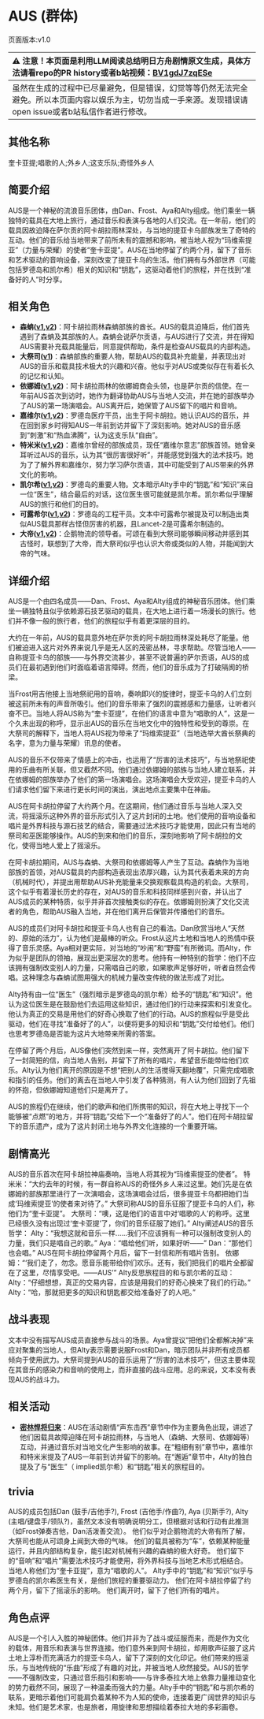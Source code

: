 # AUS (群体)
页面版本:v1.0
 

| :warning: 注意！本页面是利用LLM阅读总结明日方舟剧情原文生成，具体方法请看repo的PR history或者b站视频：[BV1gdJ7zqESe](https://www.bilibili.com/video/BV1gdJ7zqESe/)         |
|:----------------------------|
| 虽然在生成的过程中已尽量避免，但是错误，幻觉等等仍然无法完全避免。所以本页面内容以娱乐为主，切勿当成一手来源。发现错误请open issue或者b站私信作者进行修改。|



## 其他名称
奎卡亚提;唱歌的人;外乡人;这支乐队;奇怪外乡人
## 简要介绍
AUS是一个神秘的流浪音乐团体，由Dan、Frost、Aya和Alty组成。他们乘坐一辆独特的载具在大地上旅行，通过音乐和表演与各地的人们交流。在一年前，他们的载具因故迫降在萨尔贡的阿卡胡拉雨林深处，与当地的提亚卡乌部族发生了奇特的互动。他们的音乐给当地带来了前所未有的震撼和影响，被当地人视为“玛维索提亚”（力量与荣耀）的使者“奎卡亚提”。AUS在当地停留了约两个月，留下了音乐和艺术驱动的音响设备，深刻改变了提亚卡乌的生活。他们拥有与外部世界（可能包括罗德岛和凯尔希）相关的知识和“钥匙”，这驱动着他们的旅程，并在找到“准备好的人”时分享。
## 相关角色
-   **森蚺([v1](char_416_zumama.md),[v2](../char_v3/char_416_zumama.md))**：阿卡胡拉雨林森蚺部族的酋长。AUS的载具迫降后，他们首先遇到了森蚺及其部族的人。森蚺会说萨尔贡语，与AUS进行了交流，并在得知AUS需要补充载具能量后，同意提供帮助，条件是检查AUS载具的内部构造。
-   **大祭司([v1](extended_char_da_ji_si.md))**：森蚺部族的重要人物，帮助AUS的载具补充能量，并表现出对AUS的音乐和载具技术极大的兴趣和兴奋。他似乎对AUS或类似存在有着长久的记忆和认知。
-   **依娜姆([v1](extended_char_yi_na_mu.md),[v2](../char_v3/extended_char_yi_na_mu.md))**：阿卡胡拉雨林的依娜姆商会头领，也是萨尔贡的信使。在一年前AUS首次到访时，她作为翻译协助AUS与当地人交流，并在她的部族举办了AUS的第一场演唱会。AUS离开后，她保管了AUS留下的唱片和音响。
-   **嘉维尔([v1](char_187_ccheal.md),[v2](../char_v3/char_187_ccheal.md))**：罗德岛医疗干员，出生于阿卡胡拉。她认识AUS的音乐，并在回到家乡时得知AUS一年前到访并留下了深刻影响。她对AUS的音乐感到“刺激”和“热血沸腾”，认为这支乐队“自由”。
-   **特米米([v1](char_411_tomimi.md),[v2](../char_v3/char_411_tomimi.md))**：嘉维尔曾经的部族成员，现任“嘉维尔意志”部族首领。她曾亲耳听过AUS的音乐，认为其“很厉害很好听”，并能感觉到强大的法术技巧。她为了了解外界和嘉维尔，努力学习萨尔贡语，其中可能受到了AUS带来的外界文化的影响。
-   **凯尔希([v1](char_003_kalts.md),[v2](../char_v3/char_003_kalts.md))**：罗德岛的重要人物。文本暗示Alty手中的“钥匙”和“知识”来自一位“医生”，结合最后的对话，这位医生很可能就是凯尔希。凯尔希似乎理解AUS的旅行和他们的目的。
-   **可露希尔([v1](extended_char_ke_lu_xi_er.md),[v2](../char_v3/extended_char_ke_lu_xi_er.md))**：罗德岛的工程干员。文本中可露希尔被提及可以制造出类似AUS载具那样古怪但厉害的机器，且Lancet-2是可露希尔制造的。
-   **大帝([v1](extended_char_da_di.md),[v2](../char_v3/extended_char_da_di.md))**：企鹅物流的领导者。可颂在看到大祭司能够瞬间移动并感到其古怪时，联想到了大帝，而大祭司似乎也认识大帝或类似的人物，并能闻到大帝的气味。
## 详细介绍
AUS是一个由四名成员——Dan、Frost、Aya和Alty组成的神秘音乐团体。他们乘坐一辆独特且似乎依赖源石技艺驱动的载具，在大地上进行着一场漫长的旅行。他们并不像一般的旅行者，他们的旅程似乎有着更深层的目的。

大约在一年前，AUS的载具意外地在萨尔贡的阿卡胡拉雨林深处耗尽了能量。他们被迫进入这片对外界来说几乎是无人区的茂密丛林，寻求帮助。尽管当地人——自称提亚卡乌的部族——与外界交流甚少，甚至不说普遍的萨尔贡语，AUS的成员们在最初遇到他们时面临着语言障碍。然而，他们的音乐成为了打破隔阂的桥梁。

当Frost用吉他接上当地祭祀用的音响，奏响即兴的旋律时，提亚卡乌的人们立刻被这前所未有的声音所吸引。他们的音乐带来了强烈的震撼感和力量感，让听者兴奋不已。当地人将AUS称为“奎卡亚提”，在他们的语言中意为“唱歌的人”，这是一个久未出现的称呼，显示出AUS的音乐在当地文化中的独特性和受到的尊崇。在大祭司的解释下，当地人将AUS视为带来了“玛维索提亚”（当地选举大酋长祭典的名字，意为力量与荣耀）讯息的使者。

AUS的音乐不仅带来了情感上的冲击，也运用了“厉害的法术技巧”，与当地祭祀使用的乐曲有所关联，但又截然不同。他们通过依娜姆的部族与当地人建立联系，并在依娜姆的部族举办了他们的第一场演唱会。这场演唱会大受欢迎，提亚卡乌的人们请求他们留下来进行更长时间的演出，演出地点主要集中在神庙。

AUS在阿卡胡拉停留了大约两个月。在这期间，他们通过音乐与当地人深入交流，将摇滚乐这种外界的音乐形式引入了这片封闭的土地。他们使用的音响设备和唱片是外界科技与源石技艺的结合，需要通过法术技巧才能使用，因此只有当地的祭司和巫医能够操作。AUS的到来和他们的音乐，深刻地影响了阿卡胡拉的文化，使得当地人爱上了摇滚乐。

在阿卡胡拉期间，AUS与森蚺、大祭司和依娜姆等人产生了互动。森蚺作为当地部族的首领，对AUS载具的内部构造表现出浓厚兴趣，认为其代表着未来的方向（机械时代），并提出用帮助AUS补充能量来交换观察载具构造的机会。大祭司，这个似乎有着漫长历史的存在，对AUS的音乐和科技同样感到兴奋，并认出了AUS成员的某种特质，似乎并非首次接触类似的存在。依娜姆则扮演了文化交流者的角色，帮助AUS融入当地，并在他们离开后保管并传播他们的音乐。

AUS的成员们对阿卡胡拉和提亚卡乌人也有自己的看法。Dan欣赏当地人“天然的、原始的活力”，认为他们是最棒的听众。Frost从这片土地和当地人的热情中获得了音乐灵感。Aya相对更实际，对当地的“吵闹”和“野蛮”有所微词。而Alty，作为似乎是团队的领袖，展现出更深层次的思考。他持有一种特别的哲学：他们不应该拥有强制改变别人的力量，只需唱自己的歌，如果歌声足够好听，听者自然会传唱。这种理念与森蚺试图用强大的机械力量改变传统的做法形成了对比。

Alty持有由一位“医生”（强烈暗示是罗德岛的凯尔希）给予的“钥匙”和“知识”。他认为这位医生是在鼓励他们去运用这些知识，通过他们的行动来探索和引发变化。他认为真正的交易是用他们的好奇心换取了他们的行动。AUS的旅程似乎是受此驱动，他们在寻找“准备好了的人”，以便将更多的知识和“钥匙”交付给他们。他们也思考罗德岛是否能为这片大地带来所需的答案。

在停留了两个月后，AUS像他们突然到来一样，突然离开了阿卡胡拉。他们留下了一封简短的信，向当地人告别，并留下了所有的唱片，希望音乐能带给他们欢乐。Alty认为他们离开的原因是不想“把别人的生活搅得天翻地覆”，只需完成唱歌和指引的任务。他们的离去在当地人中引发了各种猜测，有人认为他们回到了先祖的怀抱，但依娜姆知道他们只是离开了。

AUS的旅程仍在继续，他们的歌声和他们所携带的知识，将在大地上寻找下一个能够被“点燃”的地方，并将“钥匙”交给下一个“准备好了的人”。他们在阿卡胡拉留下的音乐遗产，成为了这片封闭土地与外界文化连接的一个重要开端。
## 剧情高光
AUS的音乐首次在阿卡胡拉神庙奏响，当地人将其视为“玛维索提亚的使者”。
特米米：“大约去年的时候，有一群自称AUS的奇怪外乡人来过这里。她们先是在依娜姆的部族那里进行了一次演唱会，这场演唱会过后，很多提亚卡乌都把她们当成‘玛维索提亚’的使者来对待了。”
大祭司称AUS的音乐征服了提亚卡乌的人们，称他们为“奎卡亚提”。
大祭司：“噢，这是他们的语言中对‘唱歌的人’的称呼。这里已经很久没有出现过‘奎卡亚提’了，你们的音乐征服了她们。”
Alty阐述AUS的音乐哲学：
Alty：“我想这就和音乐一样......我们不应该拥有一种可以强制改变别人的力量，我们只是唱自己的歌。” Aya：“唱给他们听，如果好听——” Dan：“那他们也会唱。”
AUS在阿卡胡拉停留两个月后，留下一封信和所有唱片告别。
依娜姆：“‘我们走了，勿念。愿音乐能带给你们欢乐。还有，我们把我们的唱片全都留在了这里，尽情享受吧。——AUS’”
Alty反思旅程目的和与凯尔希的互动：
Alty：“仔细想想，真正的交易内容，应该是用我们的好奇心换来了我们的行动。”
Alty：“哈，那就把更多的知识和钥匙都交给准备好了的人吧。”
## 战斗表现
文本中没有描写AUS成员直接参与战斗的场景。Aya曾提议“把他们全都解决掉”来应对聚集的当地人，但Alty表示需要说服Frost和Dan，暗示团队并非所有成员都倾向于使用武力。大祭司提到AUS的音乐运用了“厉害的法术技巧”，但这主要体现在其音乐的感染力和音响的使用上，而非直接的战斗应用。总的来说，文本没有表现AUS的战斗力。
## 相关活动
-   **[密林悍将归来](../stories/act12d0.md)**：AUS在活动剧情“声东击西”章节中作为主要角色出现，讲述了他们因载具故障迫降在阿卡胡拉雨林，与当地人（森蚺、大祭司、依娜姆等）互动，并通过音乐对当地文化产生影响的故事。在“粗细有别”章节中，嘉维尔和特米米提及了AUS一年前到访并留下的影响。在“邂逅”章节中，Alty的独白提及了与“医生”（ implied凯尔希）和“钥匙”相关的旅程目的。
## trivia
AUS的成员包括Dan (鼓手/吉他手?), Frost (吉他手/作曲?), Aya (贝斯手?), Alty (主唱/键盘手/领队?)，虽然文本没有明确说明分工，但根据对话和行动有此推测（如Frost弹奏吉他，Dan活泼善交流）。
他们似乎对企鹅物流的大帝有所了解，大祭司也能从可颂身上闻到大帝的气味。
他们的载具被称为“车”，依赖某种能量运行，并且内部结构复杂，能引起对机械有兴趣的森蚺的极大好奇。
他们留下的“音响”和“唱片”需要法术技巧才能使用，将外界科技与当地艺术形式相结合。
当地人称他们为“奎卡亚提”，意为“唱歌的人”。
Alty手中的“钥匙”和“知识”似乎与罗德岛的凯尔希医生有关，是他们旅程的重要驱动力。
他们在阿卡胡拉停留了约两个月，留下了摇滚乐的影响。
他们离开时，留下了他们所有的唱片。
## 角色点评
AUS是一个引人入胜的神秘团体。他们并非为了战斗或征服而来，而是作为文化的载体，用音乐和表演与世界连接。他们意外来到阿卡胡拉，却用歌声征服了这片土地上淳朴而充满活力的提亚卡乌人，留下了深刻的文化印记。他们带来的摇滚乐，与当地传统的“乐曲”形成了有趣的对比，并被当地人欣然接受。AUS的哲学——不强制改变，只通过音乐指引和影响——与许多泰拉大地上依靠力量推动变化的势力截然不同，展现了一种温柔而强大的力量。Alty手中的“钥匙”和与凯尔希的联系，更暗示着他们可能肩负着某种不为人知的使命，连接着更广阔世界的知识与未知。他们是艺术家，也是旅者，用旋律和思想描绘着泰拉大地的多彩画卷。